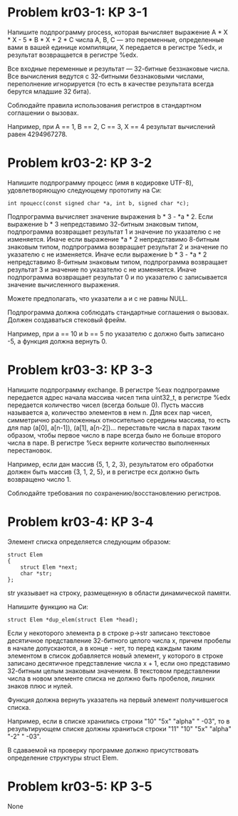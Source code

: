 # Problem kr03-1: КР 3-1

Напишите подпрограмму process, которая вычисляет выражение
A * X * X - 5 * B * X + 2 * C
числа A, B, C — это переменные, определенные вами в вашей единице компиляции, X передается в регистре %edx, и результат возвращается 
в регистре %edx.

Все входные переменные и результат — 32-битные беззнаковые числа. Все вычисления ведутся с 32-битными беззнаковыми числами, 
переполнение игнорируется (то есть в качестве результата всегда берутся младшие 32 бита).

Соблюдайте правила использования регистров в стандартном соглашении о вызовах.

Например, при A == 1, B == 2, C == 3, X == 4 результат вычислений равен 4294967278.

# Problem kr03-2: КР 3-2
Напишите подпрограмму процесс (имя в кодировке UTF-8), удовлетворяющую следующему прототипу на Си:
```
int процесс(const signed char *a, int b, signed char *c);
```
Подпрограмма вычисляет значение выражения b * 3 - *a * 2. Если выражение b * 3 непредставимо 32-битным знаковым типом, подпрограмма возвращает результат 1 и значение по указателю c не изменяется. Иначе если выражение *a * 2 непредставимо 8-битным знаковым типом, подпрограмма возвращает результат 2 и значение по указателю c не изменяется. Иначе если выражение b * 3 - *a * 2 непредставимо 8-битным знаковым типом, подпрограмма возвращает результат 3 и значение по указателю c не изменяется. Иначе подпрограмма возвращает результат 0 и по указателю c записывается значение вычисленного выражения.

Можете предполагать, что указатели a и c не равны NULL.

Подпрограмма должна соблюдать стандартные соглашения о вызовах. Должен создаваться стековый фрейм.

Например, при a == 10 и b == 5 по указателю c должно быть записано -5, а функция должна вернуть 0.

# Problem kr03-3: КР 3-3
Напишите подпрограмму exchange. В регистре %eax подпрограмме передается адрес начала массива чисел типа uint32_t, в регистре %edx передается количество чисел (всегда больше 0). Пусть массив называется a, количество элементов в нем n. Для всех пар чисел, симметрично расположенных относительно середины массива, то есть для пар (a[0], a[n-1]), (a[1], a[n-2])... переставьте числа в парах таким образом, чтобы первое число в паре всегда было не больше второго числа в паре. В регистре %ecx верните количество выполненных перестановок.

Например, если дан массив {5, 1, 2, 3}, результатом его обработки должен быть массив {3, 1, 2, 5}, и в регистре ecx должно быть возвращено число 1.

Соблюдайте требования по сохранению/восстановлению регистров.

# Problem kr03-4: КР 3-4
Элемент списка определяется следующим образом:
```
struct Elem
{
    struct Elem *next;
    char *str;
};
```
str указывает на строку, размещенную в области динамической памяти.

Напишите функцию на Си:
```
struct Elem *dup_elem(struct Elem *head);
```
Если у некоторого элемента p в строке p->str записано текстовое десятичное представление 32-битного целого числа x, причем пробелы 
в начале допускаются, а в конце - нет, то перед каждым таким элементом в список добавляется новый элемент, у которого в строке 
записано десятичное представление числа x + 1, если оно представимо 32-битным целым знаковым значением. В текстовом представлении 
числа в новом элементе списка не должно быть пробелов, лишних знаков плюс и нулей.

Функция должна вернуть указатель на первый элемент получившегося списка.

Например, если в списке хранились строки "10" "5x" "alpha" " -03", то в результирующем списке должны храниться 
строки "11" "10" "5x" "alpha" "-2" " -03".

В сдаваемой на проверку программе должно присутствовать определение структуры struct Elem.

# Problem kr03-5: КР 3-5
None
